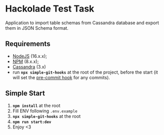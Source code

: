 # Hackolade Test Task

Application to import table schemas from Cassandra database and export them in JSON Schema format.

## Requirements

- [NodeJS](https://nodejs.org/en/) (16.x.x);
- [NPM](https://www.npmjs.com/) (8.x.x);
- [Cassandra](https://cassandra.apache.org/) (3.x)
- run **`npx simple-git-hooks`** at the root of the project, before the start (it will set the [pre-commit hook](https://www.npmjs.com/package/simple-git-hooks) for any commits).

## Simple Start

1. **`npm install`** at the root
2. Fill ENV following `.env.example`
3. **`npx simple-git-hooks`** at the root
4. **`npm run start:dev`**
5. Enjoy <3

